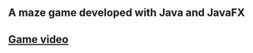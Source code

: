 ## A maze game developed with Java and JavaFX
## [Game video](https://ugc.kizoa.app/klon1/o405478510_9937737.mp4)
